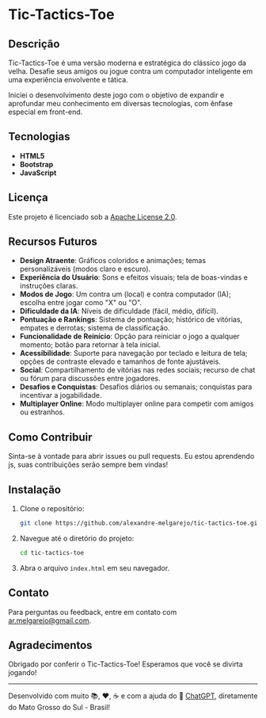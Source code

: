 # Tic-Tactics-Toe

## Descrição
Tic-Tactics-Toe é uma versão moderna e estratégica do clássico jogo da velha.
Desafie seus amigos ou jogue contra um computador inteligente em uma experiência envolvente e tática.

Iniciei o desenvolvimento deste jogo com o objetivo de expandir e aprofundar meu conhecimento em diversas tecnologias, com ênfase especial em front-end.

## Tecnologias
- **HTML5**
- **Bootstrap**
- **JavaScript**

## Licença
Este projeto é licenciado sob a [Apache License 2.0](LICENSE).

## Recursos Futuros
- **Design Atraente**: Gráficos coloridos e animações; temas personalizáveis (modos claro e escuro).
- **Experiência do Usuário**: Sons e efeitos visuais; tela de boas-vindas e instruções claras.
- **Modos de Jogo**: Um contra um (local) e contra computador (IA); escolha entre jogar como "X" ou "O".
- **Dificuldade da IA**: Níveis de dificuldade (fácil, médio, difícil).
- **Pontuação e Rankings**: Sistema de pontuação; histórico de vitórias, empates e derrotas; sistema de classificação.
- **Funcionalidade de Reinício**: Opção para reiniciar o jogo a qualquer momento; botão para retornar à tela inicial.
- **Acessibilidade**: Suporte para navegação por teclado e leitura de tela; opções de contraste elevado e tamanhos de fonte ajustáveis.
- **Social**: Compartilhamento de vitórias nas redes sociais; recurso de chat ou fórum para discussões entre jogadores.
- **Desafios e Conquistas**: Desafios diários ou semanais; conquistas para incentivar a jogabilidade.
- **Multiplayer Online**: Modo multiplayer online para competir com amigos ou estranhos.

## Como Contribuir
Sinta-se à vontade para abrir issues ou pull requests.
Eu estou aprendendo js, suas contribuições serão sempre bem vindas!

## Instalação
1. Clone o repositório:
   ```bash
   git clone https://github.com/alexandre-melgarejo/tic-tactics-toe.git
   ```
2. Navegue até o diretório do projeto:
   ```bash
   cd tic-tactics-toe
   ```
3. Abra o arquivo `index.html` em seu navegador.

## Contato
Para perguntas ou feedback, entre em contato com [ar.melgarejo@gmail.com](mailto:ar.melgarejo@gmail.com).

## Agradecimentos
Obrigado por conferir o Tic-Tactics-Toe! Esperamos que você se divirta jogando!

---

Desenvolvido com muito 📚, ❤️, ☕ e com a ajuda do 🤖 [ChatGPT](https://www.openai.com/chatgpt), diretamente do Mato Grosso do Sul - Brasil!
